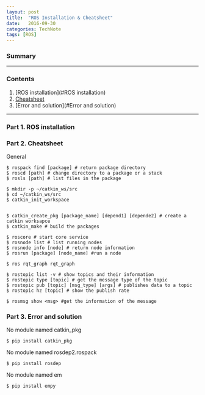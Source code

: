 ```yaml
---
layout: post
title:  "ROS Installation & Cheatsheet"
date:   2016-09-30
categories: TechNote
tags: [ROS]
---
```


### Summary



___

### Contents

1. [ROS installation](#ROS installation)
2. [Cheatsheet](#Cheatsheet)
2. [Error and solution](#Error and solution)

___

<a name = "ROS installation"></a>

### Part 1. ROS installation


### Part 2. Cheatsheet

General

```
$ rospack find [package] # return package directory
$ roscd [path] # change directory to a package or a stack
$ rosls [path] # list files in the package

$ mkdir -p ~/catkin_ws/src
$ cd ~/catkin_ws/src
$ catkin_init_workspace


$ catkin_create_pkg [package_name] [depend1] [depende2] # create a catkin worksapce
$ catkin_make # build the packages

$ roscore # start core service
$ rosnode list # list running nodes
$ rosnode info [node] # return node information
$ rosrun [package] [node_name] #run a node

$ ros rqt_graph rqt_graph

$ rostopic list -v # show topics and their information
$ rostopic type [topic] # get the message type of the topic
$ rostopic pub [topic] [msg_type] [args] # publishes data to a topic
$ rostopic hz [topic] # show the publish rate

$ rosmsg show <msg> #get the information of the message
```


<a name = "Error and solution"></a>

### Part 3. Error and solution

No module named catkin_pkg

	$ pip install catkin_pkg

No module named rosdep2.rospack

	$ pip install rosdep

No module named em
	
    $ pip install empy